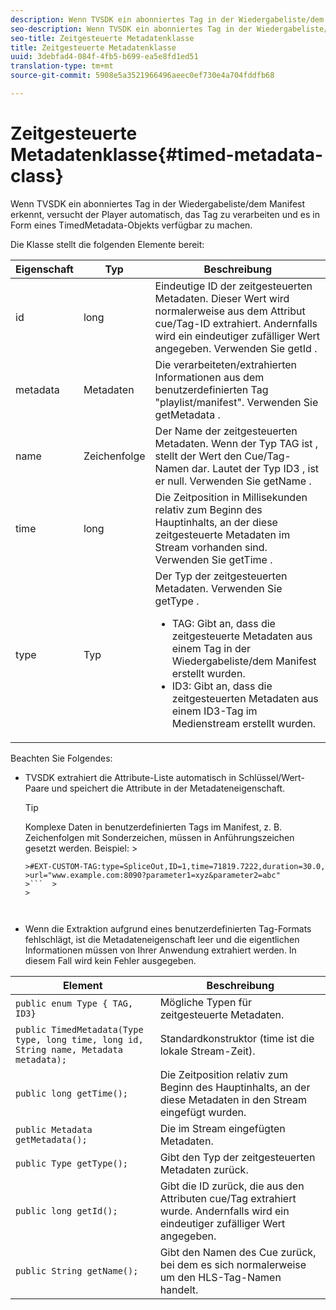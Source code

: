 ```yaml
---
description: Wenn TVSDK ein abonniertes Tag in der Wiedergabeliste/dem Manifest erkennt, versucht der Player automatisch, das Tag zu verarbeiten und es in Form eines TimedMetadata-Objekts verfügbar zu machen.
seo-description: Wenn TVSDK ein abonniertes Tag in der Wiedergabeliste/dem Manifest erkennt, versucht der Player automatisch, das Tag zu verarbeiten und es in Form eines TimedMetadata-Objekts verfügbar zu machen.
seo-title: Zeitgesteuerte Metadatenklasse
title: Zeitgesteuerte Metadatenklasse
uuid: 3debfad4-084f-4fb5-b699-ea5e8fd1ed51
translation-type: tm+mt
source-git-commit: 5908e5a3521966496aeec0ef730e4a704fddfb68

---
```



# Zeitgesteuerte Metadatenklasse{#timed-metadata-class}

Wenn TVSDK ein abonniertes Tag in der Wiedergabeliste/dem Manifest erkennt, versucht der Player automatisch, das Tag zu verarbeiten und es in Form eines TimedMetadata-Objekts verfügbar zu machen.

Die Klasse stellt die folgenden Elemente bereit:

<table id="table_FFC56AC5B1E04DA99C9309C0223ABA90"> 
 <thead> 
  <tr> 
   <th colname="col1" class="entry"> Eigenschaft </th> 
   <th colname="col02" class="entry"> Typ </th> 
   <th colname="col2" class="entry"> Beschreibung </th> 
  </tr> 
 </thead>
 <tbody> 
  <tr> 
   <td colname="col1"> <span class="codeph"> id </span> </td> 
   <td colname="col02"> long </td> 
   <td colname="col2"> Eindeutige ID der zeitgesteuerten Metadaten. Dieser Wert wird normalerweise aus dem Attribut cue/Tag-ID extrahiert. Andernfalls wird ein eindeutiger zufälliger Wert angegeben. Verwenden Sie <span class="codeph"> getId </span>. </td> 
  </tr> 
  <tr> 
   <td colname="col1"> <span class="codeph"> metadata </span> </td> 
   <td colname="col02"> Metadaten </td> 
   <td colname="col2"> Die verarbeiteten/extrahierten Informationen aus dem benutzerdefinierten Tag "playlist/manifest". Verwenden Sie <span class="codeph"> getMetadata </span>. </td> 
  </tr> 
  <tr> 
   <td colname="col1"> <span class="codeph"> name </span> </td> 
   <td colname="col02"> Zeichenfolge </td> 
   <td colname="col2"> Der Name der zeitgesteuerten Metadaten. Wenn der Typ <span class="codeph"> TAG ist </span>, stellt der Wert den Cue/Tag-Namen dar. Lautet der Typ <span class="codeph"> ID3 </span>, ist er null. Verwenden Sie <span class="codeph"> getName </span>. </td> 
  </tr> 
  <tr> 
   <td colname="col1"> <span class="codeph"> time </span> </td> 
   <td colname="col02"> long </td> 
   <td colname="col2"> Die Zeitposition in Millisekunden relativ zum Beginn des Hauptinhalts, an der diese zeitgesteuerte Metadaten im Stream vorhanden sind. Verwenden Sie <span class="codeph"> getTime </span>. </td> 
  </tr> 
  <tr> 
   <td colname="col1"> <span class="codeph"> type </span> </td> 
   <td colname="col02"> Typ </td> 
   <td colname="col2"> Der Typ der zeitgesteuerten Metadaten. Verwenden Sie <span class="codeph"> getType </span>. 
    <ul id="ul_70FBFB33E9F846D8B38592560CCE9560"> 
     <li id="li_739D30561BFB4D9B97DF212E4880BA2C">TAG: Gibt an, dass die zeitgesteuerte Metadaten aus einem Tag in der Wiedergabeliste/dem Manifest erstellt wurden. </li> 
     <li id="li_E785E1DEF1CC4D9DBE7764E5D05EFAFC">ID3: Gibt an, dass die zeitgesteuerten Metadaten aus einem ID3-Tag im Medienstream erstellt wurden. </li> 
    </ul> </td> 
  </tr> 
 </tbody> 
</table>

<!--<a id="section_737CC47997F74F80A3C5C6171ADE120E"></a>-->

Beachten Sie Folgendes:

* TVSDK extrahiert die Attribute-Liste automatisch in Schlüssel/Wert-Paare und speichert die Attribute in der Metadateneigenschaft.

   >[!TIP]
   >
   >Komplexe Daten in benutzerdefinierten Tags im Manifest, z. B. Zeichenfolgen mit Sonderzeichen, müssen in Anführungszeichen gesetzt werden. Beispiel:   >
   >
   >
   ```>
   >#EXT-CUSTOM-TAG:type=SpliceOut,ID=1,time=71819.7222,duration=30.0, 
   >url="www.example.com:8090?parameter1=xyz&parameter2=abc"
   >```  >
   >



* Wenn die Extraktion aufgrund eines benutzerdefinierten Tag-Formats fehlschlägt, ist die Metadateneigenschaft leer und die eigentlichen Informationen müssen von Ihrer Anwendung extrahiert werden. In diesem Fall wird kein Fehler ausgegeben.

| Element | Beschreibung |
|---|---|
| `public enum Type { TAG, ID3}` | Mögliche Typen für zeitgesteuerte Metadaten. |
| `public TimedMetadata(Type type, long time, long id, String name, Metadata metadata);` | Standardkonstruktor (time ist die lokale Stream-Zeit). |
| `public long getTime();` | Die Zeitposition relativ zum Beginn des Hauptinhalts, an der diese Metadaten in den Stream eingefügt wurden. |
| `public Metadata getMetadata();` | Die im Stream eingefügten Metadaten. |
| `public Type getType();` | Gibt den Typ der zeitgesteuerten Metadaten zurück. |
| `public long getId();` | Gibt die ID zurück, die aus den Attributen cue/Tag extrahiert wurde. Andernfalls wird ein eindeutiger zufälliger Wert angegeben. |
| `public String getName();` | Gibt den Namen des Cue zurück, bei dem es sich normalerweise um den HLS-Tag-Namen handelt. |

